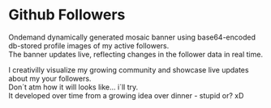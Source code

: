 # Github Followers

Ondemand dynamically generated mosaic banner using base64-encoded db-stored profile images of my active followers.\
The banner updates live, reflecting changes in the follower data in real time.


I creativilly visualize my growing community and showcase live updates about my your followers.\
Don´t atm how it will looks like... i´ll try.\
It developed over time from a growing idea over dinner - stupid or? xD
